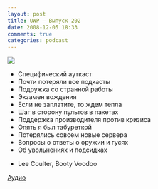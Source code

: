 ```yaml
---
layout: post
title: UWP – Выпуск 202
date: 2008-12-05 18:33
comments: true
categories: podcast
---
```

![](https://podcast.umputun.com/images/uwp/uwp202.jpg)


- Специфический ауткаст
- Почти потеряли все подкасты
- Подружка со странной работы
- Экзамен вождения
- Если не заплатите, то ждем тепла
- Шаг в сторону пультов в пакетах
- Поддержка производителя против кризиса
- Опять я был табуреткой
- Потерялись совсем новые сервера
- Вопросы о ответы о оружии и гусях
- Об увольнениях и подсидках


* Lee Coulter, Booty Voodoo

[Аудио](https://podcast.umputun.com/media/ump_podcast202.mp3)
<audio src="https://podcast.umputun.com/media/ump_podcast202.mp3" preload="none">